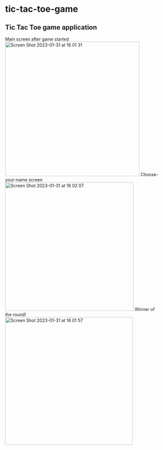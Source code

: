 # tic-tac-toe-game
## Tic Tac Toe game application

Main screen after game started
 <img width="436" alt="Screen Shot 2023-01-31 at 16 01 31" src="https://user-images.githubusercontent.com/107240729/216239805-64067d55-c9ff-48a5-944e-b8e930e4cc89.png"> 
Choose-your-name screen
  <img width="417" alt="Screen Shot 2023-01-31 at 16 02 07" src="https://user-images.githubusercontent.com/107240729/216239958-28875ce1-02af-4c91-954f-b254bd5191c2.png">
Winner of the round!  
 <img width="414" alt="Screen Shot 2023-01-31 at 16 01 57" src="https://user-images.githubusercontent.com/107240729/216239867-32292744-1b6b-446d-8932-019742df4104.png"> 






  



